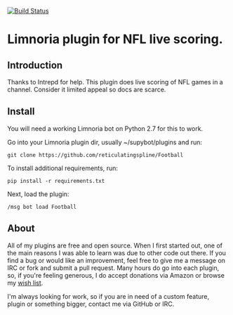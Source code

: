 [![Build Status](https://travis-ci.org/reticulatingspline/Football.svg?branch=master)](https://travis-ci.org/reticulatingspline/Football)

# Limnoria plugin for NFL live scoring.

## Introduction

Thanks to Intrepd for help. This plugin does live scoring of NFL games in a channel. Consider it limited appeal so docs are scarce.

## Install

You will need a working Limnoria bot on Python 2.7 for this to work.

Go into your Limnoria plugin dir, usually ~/supybot/plugins and run:

```
git clone https://github.com/reticulatingspline/Football
```

To install additional requirements, run:

```
pip install -r requirements.txt 
```

Next, load the plugin:

```
/msg bot load Football
```

## About

All of my plugins are free and open source. When I first started out, one of the main reasons I was
able to learn was due to other code out there. If you find a bug or would like an improvement, feel
free to give me a message on IRC or fork and submit a pull request. Many hours do go into each plugin,
so, if you're feeling generous, I do accept donations via Amazon or browse my [wish list](http://amzn.com/w/380JKXY7P5IKE).

I'm always looking for work, so if you are in need of a custom feature, plugin or something bigger, contact me via GitHub or IRC.